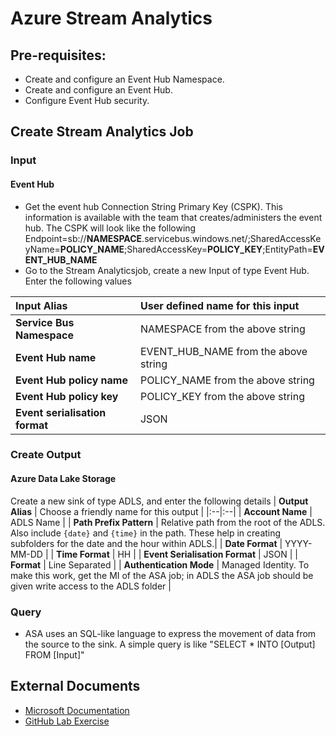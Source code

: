 # Azure Stream Analytics
## Pre-requisites:
- Create and configure an Event Hub Namespace. 
- Create and configure an Event Hub. 
- Configure Event Hub security.
## Create Stream Analytics Job
### Input
#### Event Hub
- Get the event hub Connection String Primary Key (CSPK). This information is available with the team that creates/administers the event hub. The CSPK will look like the following Endpoint=sb://**NAMESPACE**.servicebus.windows.net/;SharedAccessKeyName=**POLICY_NAME**;SharedAccessKey=**POLICY_KEY**;EntityPath=**EVENT_HUB_NAME**
- Go to the Stream Analyticsjob, create a new Input of type Event Hub. Enter the following values 

|**Input Alias** | User defined name for this input |
|:--|:--|
|**Service Bus Namespace** | NAMESPACE from the above string | 
|**Event Hub name** | EVENT_HUB_NAME from the above string | 
|**Event Hub policy name** | POLICY_NAME from the above string | 
|**Event Hub policy key** | POLICY_KEY from the above string| 
|**Event serialisation format** | JSON |
### Create Output
#### Azure Data Lake Storage
Create a new sink of type ADLS, and enter the following details 
| **Output Alias** | Choose a friendly name for this output | 
|:--|:--| 
| **Account Name** | ADLS Name | 
| **Path Prefix Pattern** | Relative path from the root of the ADLS. Also include `{date}` and `{time}` in the path. These help in creating subfolders for the date and the hour within ADLS.| 
| **Date Format** | YYYY-MM-DD | 
| **Time Format** | HH | 
| **Event Serialisation Format** | JSON | 
| **Format** | Line Separated | 
| **Authentication Mode** | Managed Identity. To make this work, get the MI of the ASA job; in ADLS the ASA job should be given write access to the ADLS folder |
### Query
- ASA uses an SQL-like language to express the movement of data from the source to the sink. A simple query is like "SELECT * INTO [Output] FROM [Input]"
## External Documents
- [Microsoft Documentation](https://docs.microsoft.com/en-in/azure/stream-analytics/)
- [GitHub Lab Exercise](https://github.com/MicrosoftLearning/DP-200-Implementing-an-Azure-Data-Solution/blob/master/instructions/dp-200-06_instructions.md)
